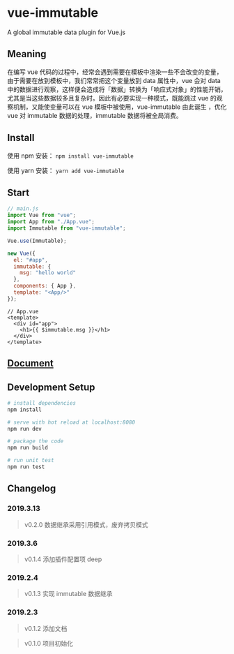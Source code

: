 # vue-immutable

A global immutable data plugin for Vue.js

## Meaning

在编写 vue 代码的过程中，经常会遇到需要在模板中渲染一些不会改变的变量，由于需要在放到模板中，我们常常把这个变量放到 data 属性中，vue 会对 data 中的数据进行观察，这样便会造成将「数据」转换为「响应式对象」的性能开销，尤其是当这些数据较多且复杂时。因此有必要实现一种模式，既能跳过 vue 的观察机制，又能使变量可以在 vue 模板中被使用，vue-immutable 由此诞生 ，优化 vue 对 immutable 数据的处理，immutable 数据将被全局消费。

## Install

使用 npm 安装： `npm install vue-immutable`

使用 yarn 安装： `yarn add vue-immutable`

## Start

```js
// main.js
import Vue from "vue";
import App from "./App.vue";
import Immutable from "vue-immutable";

Vue.use(Immutable);

new Vue({
  el: "#app",
  immutable: {
    msg: "hello world"
  },
  components: { App },
  template: "<App/>"
});
```

```vue
// App.vue
<template>
  <div id="app">
    <h1>{{ $immutable.msg }}</h1>
  </div>
</template>
```

## [Document](https://hamger.github.io/vue-immutable/)

## Development Setup

```bash
# install dependencies
npm install

# serve with hot reload at localhost:8080
npm run dev

# package the code
npm run build

# run unit test
npm run test
```

## Changelog

### 2019.3.13

> v0.2.0 数据继承采用引用模式，废弃拷贝模式

### 2019.3.6

> v0.1.4 添加插件配置项 deep

### 2019.2.4

> v0.1.3 实现 immutable 数据继承

### 2019.2.3

> v0.1.2 添加文档

> v0.1.0 项目初始化
